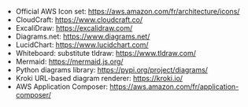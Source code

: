 - Official AWS Icon set: https://aws.amazon.com/fr/architecture/icons/
- CloudCraft: https://www.cloudcraft.co/
- ExcaliDraw: https://excalidraw.com/
- Diagrams.net: https://www.diagrams.net/
- LucidChart: https://www.lucidchart.com/
- Whiteboard: substitute tldraw: https://www.tldraw.com/
- Mermaid: https://mermaid.js.org/ 
- Python diagrams library: https://pypi.org/project/diagrams/
- Kroki URL-based diagram renderer: https://kroki.io/
- AWS Application Composer: https://aws.amazon.com/fr/application-composer/